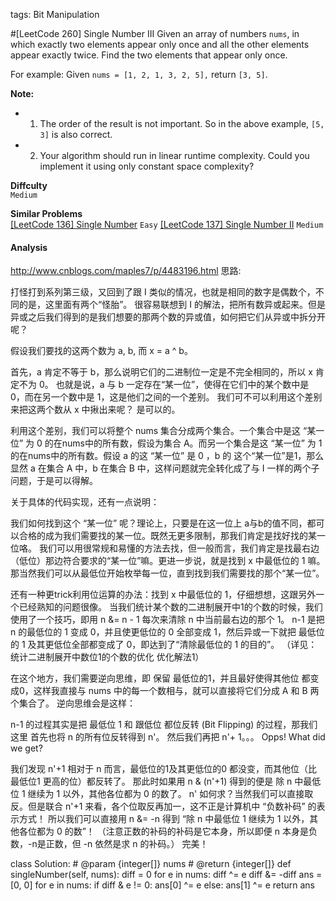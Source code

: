 tags: Bit Manipulation

#[LeetCode 260] Single Number III
Given an array of numbers `nums`, in which exactly two elements appear only once
and all the other elements appear exactly twice. Find the two elements that appear only once.

For example:
Given `nums = [1, 2, 1, 3, 2, 5],` return `[3, 5]`.

**Note:**  

 * 1. The order of the result is not important. So in the above example, `[5, 3]` is also correct.
 * 2. Your algorithm should run in linear runtime complexity. Could you implement it using only constant space complexity?


**Diffculty**  
`Medium`

**Similar Problems**  
[[LeetCode 136] Single Number]() `Easy`
[[LeetCode 137] Single Number II]() `Medium`


#### Analysis




http://www.cnblogs.com/maples7/p/4483196.html
思路:

打怪打到系列第三级，又回到了跟 I 类似的情况，也就是相同的数字是偶数个，不同的是，这里面有两个“怪胎”。
很容易联想到 I 的解法，把所有数异或起来。但是异或之后我们得到的是我们想要的那两个数的异或值，如何把它们从异或中拆分开呢？

假设我们要找的这两个数为 a, b, 而 x = a ^ b。

首先，a 肯定不等于 b，那么说明它们的二进制位一定是不完全相同的，所以 x 肯定不为 0。
也就是说，a 与 b 一定存在“某一位”，使得在它们中的某个数中是 0，而在另一个数中是 1，这是他们之间的一个差别。
我们可不可以利用这个差别来把这两个数从 x 中揪出来呢？
是可以的。

利用这个差别，我们可以将整个 nums 集合分成两个集合。一个集合中是这 “某一位” 为 0 的在nums中的所有数，假设为集合 A。而另一个集合是这 “某一位” 为 1 的在nums中的所有数。假设 a 的这 “某一位” 是 0 ，b 的 这个“某一位”是1，那么显然 a 在集合 A 中，b 在集合 B 中，这样问题就完全转化成了与 I 一样的两个子问题，于是可以得解。

关于具体的代码实现，还有一点说明：

我们如何找到这个 “某一位” 呢？理论上，只要是在这一位上 a与b的值不同，都可以合格的成为我们需要找的某一位。既然无更多限制，那我们肯定是找好找的某一位咯。
我们可以用很常规和易懂的方法去找，但一般而言，我们肯定是找最右边（低位）那边符合要求的“某一位”嘛。更进一步说，就是找到 x 中最低位的 1 嘛。那当然我们可以从最低位开始枚举每一位，直到找到我们需要找的那个“某一位”。

还有一种更trick利用位运算的办法：找到 x 中最低位的 1，仔细想想，这跟另外一个已经熟知的问题很像。
当我们统计某个数的二进制展开中1的个数的时候，我们使用了一个技巧，即用 n &= n - 1 每次来清除 n 中当前最右边的那个 1。
n-1 是把 n 的最低位的 1 变成 0，并且使更低位的 0 全部变成 1，然后异或一下就把 最低位的 1 及其更低位全部都变成了 0，即达到了“清除最低位的 1 的目的”。
（详见：统计二进制展开中数位1的个数的优化 优化解法1）

在这个地方，我们需要逆向思维，即 保留 最低位的1，并且最好使得其他位 都变成0，这样我直接与 nums 中的每一个数相与，就可以直接将它们分成 A 和 B 两个集合了。
逆向思维会是这样：

n-1 的过程其实是把 最低位 1 和 跟低位 都位反转 (Bit Flipping) 的过程，那我们这里 首先也将 n 的所有位反转得到 n'。
然后我们再把 n'+ 1。。。
Opps! What did we get?

我们发现 n'+1 相对于 n 而言，最低位的1及其更低位的0 都没变，而其他位（比 最低位1 更高的位）都反转了。
那此时如果用 n & (n'+1) 得到的便是 除 n 中最低位 1 继续为 1 以外，其他各位都为 0 的数了。
n' 如何求？当然我们可以直接取反。但是联合 n'+1 来看，各个位取反再加一，这不正是计算机中 “负数补码” 的表示方式！
所以我们可以直接用 n &= -n 得到 “除 n 中最低位 1 继续为 1 以外，其他各位都为 0 的数”！
（注意正数的补码的补码是它本身，所以即便 n 本身是负数，-n是正数，但 -n 依然是求 n 的补码。）
完美！

class Solution:
    # @param {integer[]} nums
    # @return {integer[]}
    def singleNumber(self, nums):
        diff = 0
        for e in nums:
            diff ^= e
        diff &= -diff
        ans = [0, 0]
        for e in nums:
            if diff & e != 0:
                ans[0] ^= e
            else:
                ans[1] ^= e
        return ans